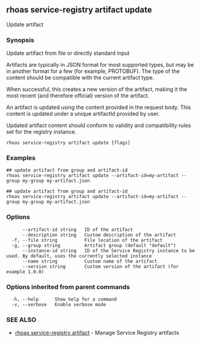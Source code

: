 ## rhoas service-registry artifact update

Update artifact

### Synopsis

Update artifact from file or directly standard input

Artifacts are typically in JSON format for most supported types, but may be in another format for a few (for example, PROTOBUF).
The type of the content should be compatible with the current artifact type.

When successful, this creates a new version of the artifact, making it the most recent (and therefore official) version of the artifact.

An artifact is updated using the content provided in the request body.
This content is updated under a unique artifactId provided by user.

Updated artifact content should conform to validity and compatibility rules set for the registry instance.


```
rhoas service-registry artifact update [flags]
```

### Examples

```
## update artifact from group and artifact-id
rhoas service-registry artifact update --artifact-id=my-artifact --group my-group my-artifact.json

## update artifact from group and artifact-id
rhoas service-registry artifact update --artifact-id=my-artifact --group my-group my-artifact.json

```

### Options

```
      --artifact-id string   ID of the artifact
      --description string   Custom description of the artifact
  -f, --file string          File location of the artifact
  -g, --group string         Artifact group (default "default")
      --instance-id string   ID of the Service Registry instance to be used. By default, uses the currently selected instance
      --name string          Custom name of the artifact
      --version string       Custom version of the artifact (for example 1.0.0)
```

### Options inherited from parent commands

```
  -h, --help      Show help for a command
  -v, --verbose   Enable verbose mode
```

### SEE ALSO

* [rhoas service-registry artifact](rhoas_service-registry_artifact.md)	 - Manage Service Registry artifacts

